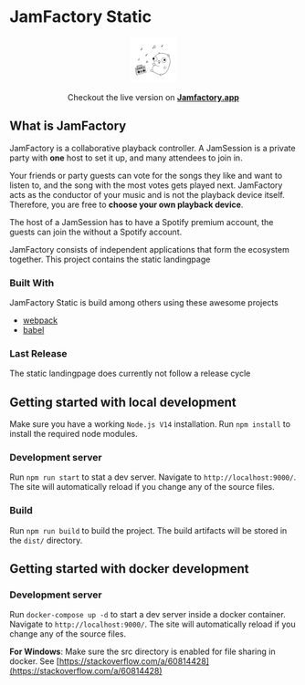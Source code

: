 # JamFactory Static
<p align="center">
    <img src="docs/logo.svg" alt="Logo" width="80" height="80">
</p>

<p align="center">
Checkout the live version on
<a href="https://jamfactory.app"><strong>Jamfactory.app</strong></a>
</p>

## What is JamFactory

JamFactory is a collaborative playback controller. A JamSession is a private party with **one** host to set it up, and many attendees to join in.

Your friends or party guests can vote for the songs they like and want to listen to, and the song with the most votes gets played next.
JamFactory acts as the conductor of your music and is not the playback device itself. Therefore, you are free to **choose your own playback device**.

The host of a JamSession has to have a Spotify premium account, the guests can join the without a Spotify account.

JamFactory consists of independent applications that form the ecosystem together. This project contains the static landingpage

### Built With

JamFactory Static is build among others using these awesome projects
* [webpack](https://webpack.js.org/)
* [babel](https://babeljs.io/)

### Last Release

The static landingpage does currently not follow a release cycle

## Getting started with local development

Make sure you have a working `Node.js V14` installation.
Run `npm install` to install the required node modules.

### Development server

Run `npm run start` to stat a dev server. Navigate to `http://localhost:9000/`. The site will automatically reload if you change any of the source files.

### Build

Run `npm run build` to build the project. The build artifacts will be stored in the `dist/` directory.

## Getting started with docker development

### Development server

Run `docker-compose up -d` to start a dev server inside a docker container. Navigate to `http://localhost:9000/`. The site will automatically reload if you change any of the source files.

**For Windows**: Make sure the src directory is enabled for file sharing in docker. See [https://stackoverflow.com/a/60814428](https://stackoverflow.com/a/60814428)